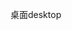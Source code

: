 <span data-ttu-id="864f3-101">桌面</span><span class="sxs-lookup"><span data-stu-id="864f3-101">desktop</span></span>